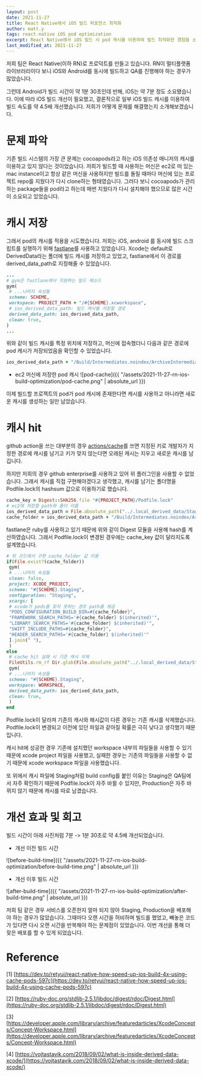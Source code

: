 ```yaml
---
layout: post
date: 2021-11-27
title: React Native에서 iOS 빌드 퍼포먼스 최적화
author: matt.y
tags: react-native iOS pod optimization
excerpt: React Native에서 iOS 빌드 시 pod 캐시를 이용하여 빌드 최적화한 경험을 소개합니다.
last_modified_at: 2021-11-27
---
```


저희 팀은 React Native(이하 RN)로 프로덕트를 만들고 있습니다. RN이 멀티플랫폼 라이브러리이다 보니 iOS와 Android를 동시에 빌드하고 QA를 진행해야 하는 경우가 많았습니다.

그런데 Android가 빌드 시간이 약 1분 30초인데 반해, iOS는 약 7분 정도 소요됐습니다. 이에 따라 iOS 빌드 개선이 필요했고, 결론적으로 일부 iOS 빌드 캐시를 이용하여 빌드 속도를 약 4.5배 개선했습니다. 저희가 어떻게 문제를 해결했는지 소개해보겠습니다.

# 문제 파악

기존 빌드 시스템의 가장 큰 문제는 cocoapods라고 하는 iOS 의존성 매니저의 캐시를 이용하고 있지 않다는 것이었습니다. 저희가 빌드할 때 사용하는 머신은 ec2로 떠 있는 mac instance이고 항상 같은 머신을 사용하지만 빌드를 돌릴 때마다 머신에 있는 프로젝트 repo를 지웠다가 다시 clone하는 형태였습니다. 그러다 보니 cocoapods가 관리하는 package들을 pod라고 하는데 매번 지웠다가 다시 설치해야 했으므로 많은 시간이 소요되고 있었습니다.

# 캐시 저장

그래서 pod의 캐시를 적용을 시도했습니다. 저희는 iOS, android 를 동시에 빌드 스크립트를 실행하기 위해 [fastlane](https://fastlane.tools/)를 사용하고 있었습니다. Xcode는 default로 DerivedData라는 폴더에 빌드 캐시를 저장하고 있었고, fastlane에서 이 경로를 derived_data_path로 지정해줄 수 있었습니다.

```ruby
...
# gym은 fastlane에서 지원하는 빌드 메소드
gym(
 # ...나머지 속성들
 scheme: SCHEME,
 workspace: PROJECT_PATH + "/#{SCHEME}.xcworkspace",
 # ios_derived_data_path: 빌드 캐시를 저장할 경로
 derived_data_path: ios_derived_data_path,
 clean: true,
)
...
```

위와 같이 빌드 캐시를 특정 위치에 저장하고, 머신에 접속했더니 다음과 같은 경로에 pod 캐시가 저장되었음을 확인할 수 있었습니다.

```ruby
ios_derived_data_path + "/Build/Intermediates.noindex/ArchiveIntermediates/#{SCHEME}.Staging/BuildProductsPath/Staging-iphoneos"
```

- ec2 머신에 저장한 pod 캐시
![pod-cache]({{ "/assets/2021-11-27-rn-ios-build-optimization/pod-cache.png" | absolute_url }})

이제 빌드할 프로젝트의 pod가 pod 캐시에 존재한다면 캐시를 사용하고 아니라면 새로운 캐시를 생성하는 일만 남았습니다.

# 캐시 hit

github action을 쓰는 대부분의 경우 [actions/cache](https://github.com/marketplace/actions/cache)를 쓰면 지정된 키로 개발자가 지정한 경로에 캐시를 남기고 키가 맞지 않는다면 오래된 캐시는 지우고 새로운 캐시를 남깁니다.

하지만 저희의 경우 github enterprise를 사용하고 있어 위 플러그인을 사용할 수 없었습니다. 그래서 캐시를 직접 구현해야겠다고 생각했고, 캐시를 남기는 폴더명을 Podfile.lock의 hashsum 값으로 이용하기로 했습니다.

```ruby
cache_key = Digest::SHA256.file "#{PROJECT_PATH}/Podfile.lock"
# ec2에 저장할 path와 폴더 이름
ios_derived_data_path = File.absolute_path("../.local_derived_data/Staging-#{cache_key}")
cache_folder = ios_derived_data_path + "/Build/Intermediates.noindex/ArchiveIntermediates/#{SCHEME}.Staging/BuildProductsPath/Staging-iphoneos"
```

fastlane은 ruby를 사용하고 있기 때문에 위와 같이 Digest 모듈을 사용해 hash를 계산하였습니다. 그래서 Podfile.lock이 변경된 경우에는 cache_key 값이 달라지도록 설계했습니다.

```ruby
# 위 코드에서 구한 cache_folder 값 이용
if(File.exist?(cache_folder))
 gym(
 # ...나머지 속성들
 clean: false,
 project: XCODE_PROJECT,
 scheme: "#{SCHEME}.Staging",
 configuration: "Staging",
 xcargs: [
 # xcode가 pods를 찾지 못하는 경우 path를 제공
 "PODS_CONFIGURATION_BUILD_DIR=#{cache_folder}",
 "FRAMEWORK_SEARCH_PATHS='#{cache_folder} $(inherited)'",
 "LIBRARY_SEARCH_PATHS='#{cache_folder} $(inherited)'",
 "SWIFT_INCLUDE_PATHS=#{cache_folder}",
 "HEADER_SEARCH_PATHS='#{cache_folder} $(inherited)'"
 ].join(" "),
 )
else
 # cache hit 실패 시 기존 캐시 삭제
 FileUtils.rm_rf Dir.glob(File.absolute_path("../.local_derived_data/Staging-*"))
 gym(
 # ...나머지 속성들
 scheme: "#{SCHEME}.Staging",
 workspace: WORKSPACE,
 derived_data_path: ios_derived_data_path,
 clean: true,
 )
end
```

Podfile.lock이 달라져 기존의 캐시와 해시값이 다른 경우는 기존 캐시를 삭제했습니다. Podfile.lock이 변경되고 이전에 있던 파일과 같아질 확률은 극히 낮다고 생각했기 때문입니다.

캐시 hit에 성공한 경우 기존에 설치했던 workspace 내부의 파일들을 사용할 수 있기 때문에 xcode project 파일을 사용했고, 실패한 경우는 기존의 파일들을 사용할 수 없기 때문에 xcode workspace 파일을 사용했습니다.

또 위에서 캐시 파일에 Staging처럼 build config를 붙인 이유는 Staging은 QA팀에서 자주 확인하기 때문에 Podfile.lock이 자주 바뀔 수 있지만, Production은 자주 바뀌지 않기 때문에 캐시를 따로 남겼습니다.

# 개선 효과 및 회고

빌드 시간이 아래 사진처럼 7분 -> 1분 30초로 약 4.5배 개선되었습니다.

- 개선 이전 빌드 시간

![before-build-time]({{ "/assets/2021-11-27-rn-ios-build-optimization/before-build-time.png" | absolute_url }})

- 개선 이후 빌드 시간

![after-build-time]({{ "/assets/2021-11-27-rn-ios-build-optimization/after-build-time.png" | absolute_url }})

저희 팀 같은 경우 서비스를 오픈한지 얼마 되지 않아 Staging, Production을 배포해야 하는 경우가 많았습니다. 그때마다 오랜 시간을 허비하며 빌드를 했었고, 빼놓은 코드가 있다면 다시 오랜 시간을 반복해야 하는 문제점이 있었습니다. 이번 개선을 통해 더 잦은 배포를 할 수 있게 되었습니다.

# Reference

[1] [https://dev.to/retyui/react-native-how-speed-up-ios-build-4x-using-cache-pods-597c](https://dev.to/retyui/react-native-how-speed-up-ios-build-4x-using-cache-pods-597c)

[2] [https://ruby-doc.org/stdlib-2.5.1/libdoc/digest/rdoc/Digest.html](https://ruby-doc.org/stdlib-2.5.1/libdoc/digest/rdoc/Digest.html)

[3] [https://developer.apple.com/library/archive/featuredarticles/XcodeConcepts/Concept-Workspace.html](https://developer.apple.com/library/archive/featuredarticles/XcodeConcepts/Concept-Workspace.html)

[4] [https://vojtastavik.com/2018/09/02/what-is-inside-derived-data-xcode/](https://vojtastavik.com/2018/09/02/what-is-inside-derived-data-xcode/)
